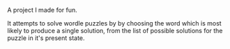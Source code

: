 A project I made for fun.

It attempts to solve wordle puzzles by by choosing the word 
which is most likely to produce a single solution, from the 
list of possible solutions for the puzzle in it's present 
state.
